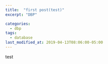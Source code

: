 ```yaml
---
title:  "first post(test)"
excerpt: "DBP"

categories:
  - dbp
tags:
  - database
last_modified_at: 2019-04-13T08:06:00-05:00
---
```


test
